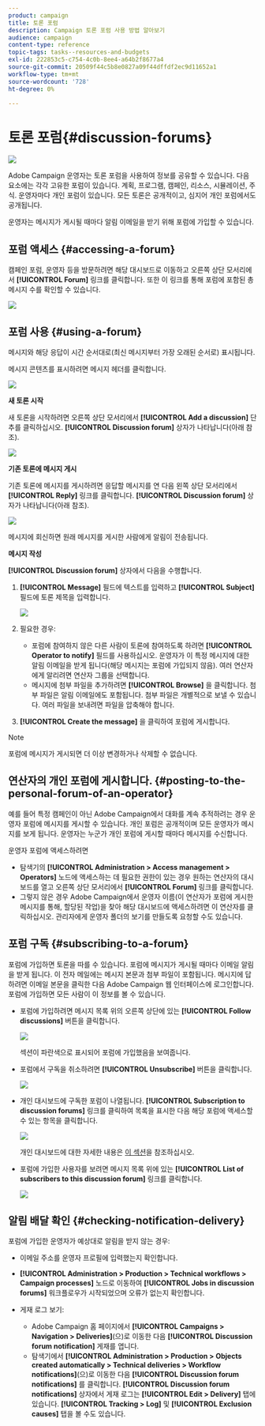 ```yaml
---
product: campaign
title: 토론 포럼
description: Campaign 토론 포럼 사용 방법 알아보기
audience: campaign
content-type: reference
topic-tags: tasks--resources-and-budgets
exl-id: 222853c5-c754-4c0b-8ee4-a64b2f8677a4
source-git-commit: 20509f44c5b8e0827a09f44dffdf2ec9d11652a1
workflow-type: tm+mt
source-wordcount: '728'
ht-degree: 0%

---
```


# 토론 포럼{#discussion-forums}

![](../../assets/v7-only.svg)

Adobe Campaign 운영자는 토론 포럼을 사용하여 정보를 공유할 수 있습니다. 다음 요소에는 각각 고유한 포럼이 있습니다. 계획, 프로그램, 캠페인, 리소스, 시뮬레이션, 주식. 운영자마다 개인 포럼이 있습니다. 모든 토론은 공개적이고, 심지어 개인 포럼에서도 공개됩니다.

운영자는 메시지가 게시될 때마다 알림 이메일을 받기 위해 포럼에 가입할 수 있습니다.

## 포럼 액세스 {#accessing-a-forum}

캠페인 포럼, 운영자 등을 방문하려면 해당 대시보드로 이동하고 오른쪽 상단 모서리에서 **[!UICONTROL Forum]** 링크를 클릭합니다. 또한 이 링크를 통해 포럼에 포함된 총 메시지 수를 확인할 수 있습니다.

![](assets/mrm_forum_access_link.png)

## 포럼 사용 {#using-a-forum}

메시지와 해당 응답이 시간 순서대로(최신 메시지부터 가장 오래된 순서로) 표시됩니다.

메시지 콘텐츠를 표시하려면 메시지 헤더를 클릭합니다.

![](assets/mrm_forum_expand_msg.png)

**새 토론 시작**

새 토론을 시작하려면 오른쪽 상단 모서리에서 **[!UICONTROL Add a discussion]** 단추를 클릭하십시오. **[!UICONTROL Discussion forum]** 상자가 나타납니다(아래 참조).

![](assets/mrm_forum_new_thread.png)

**기존 토론에 메시지 게시**

기존 토론에 메시지를 게시하려면 응답할 메시지를 연 다음 왼쪽 상단 모서리에서 **[!UICONTROL Reply]** 링크를 클릭합니다. **[!UICONTROL Discussion forum]** 상자가 나타납니다(아래 참조).

![](assets/mrm_forum_answer_msg.png)

메시지에 회신하면 원래 메시지를 게시한 사람에게 알림이 전송됩니다.

**메시지 작성**

**[!UICONTROL Discussion forum]** 상자에서 다음을 수행합니다.

1. **[!UICONTROL Message]** 필드에 텍스트를 입력하고 **[!UICONTROL Subject]** 필드에 토론 제목을 입력합니다.

   ![](assets/mrm_forum_edit_msg.png)

1. 필요한 경우:

   * 포럼에 참여하지 않은 다른 사람이 토론에 참여하도록 하려면 **[!UICONTROL Operator to notify]** 필드를 사용하십시오. 운영자가 이 특정 메시지에 대한 알림 이메일을 받게 됩니다(해당 메시지는 포럼에 가입되지 않음). 여러 연산자에게 알리려면 연산자 그룹을 선택합니다.
   * 메시지에 첨부 파일을 추가하려면 **[!UICONTROL Browse]** 을 클릭합니다. 첨부 파일은 알림 이메일에도 포함됩니다. 첨부 파일은 개별적으로 보낼 수 있습니다. 여러 파일을 보내려면 파일을 압축해야 합니다.

1. **[!UICONTROL Create the message]** 을 클릭하여 포럼에 게시합니다.

>[!NOTE]
>
>포럼에 메시지가 게시되면 더 이상 변경하거나 삭제할 수 없습니다.

## 연산자의 개인 포럼에 게시합니다. {#posting-to-the-personal-forum-of-an-operator}

예를 들어 특정 캠페인이 아닌 Adobe Campaign에서 대화를 계속 추적하려는 경우 운영자 포럼에 메시지를 게시할 수 있습니다. 개인 포럼은 공개적이며 모든 운영자가 메시지를 보게 됩니다. 운영자는 누군가 개인 포럼에 게시할 때마다 메시지를 수신합니다.

운영자 포럼에 액세스하려면

* 탐색기의 **[!UICONTROL Administration > Access management > Operators]** 노드에 액세스하는 데 필요한 권한이 있는 경우 원하는 연산자의 대시보드를 열고 오른쪽 상단 모서리에서 **[!UICONTROL Forum]** 링크를 클릭합니다.
* 그렇지 않은 경우 Adobe Campaign에서 운영자 이름(이 연산자가 포럼에 게시한 메시지를 통해, 할당된 작업)을 찾아 해당 대시보드에 액세스하려면 이 연산자를 클릭하십시오. 관리자에게 운영자 폴더의 보기를 만들도록 요청할 수도 있습니다.

## 포럼 구독 {#subscribing-to-a-forum}

포럼에 가입하면 토론을 따를 수 있습니다. 포럼에 메시지가 게시될 때마다 이메일 알림을 받게 됩니다. 이 전자 메일에는 메시지 본문과 첨부 파일이 포함됩니다. 메시지에 답하려면 이메일 본문을 클릭한 다음 Adobe Campaign 웹 인터페이스에 로그인합니다. 포럼에 가입하면 모든 사람이 이 정보를 볼 수 있습니다.

* 포럼에 가입하려면 메시지 목록 위의 오른쪽 상단에 있는 **[!UICONTROL Follow discussions]** 버튼을 클릭합니다.

   ![](assets/mrm_forum_subscribe.png)

   섹션이 파란색으로 표시되어 포럼에 가입했음을 보여줍니다.

* 포럼에서 구독을 취소하려면 **[!UICONTROL Unsubscribe]** 버튼을 클릭합니다.

   ![](assets/mrm_forum_unsubscribe.png)

* 개인 대시보드에 구독한 포럼이 나열됩니다. **[!UICONTROL Subscription to discussion forums]** 링크를 클릭하여 목록을 표시한 다음 해당 포럼에 액세스할 수 있는 항목을 클릭합니다.

   ![](assets/platform_dashboard_operator_subscr_forums.png)

   개인 대시보드에 대한 자세한 내용은 [이 섹션](../../platform/using/access-management-operators.md)을 참조하십시오.

* 포럼에 가입한 사용자를 보려면 메시지 목록 위에 있는 **[!UICONTROL List of subscribers to this discussion forum]** 링크를 클릭합니다.

   ![](assets/mrm_forum_subscribers.png)

## 알림 배달 확인 {#checking-notification-delivery}

포럼에 가입한 운영자가 예상대로 알림을 받지 않는 경우:

* 이메일 주소를 운영자 프로필에 입력했는지 확인합니다.
* **[!UICONTROL Administration > Production > Technical workflows > Campaign processes]** 노드로 이동하여 **[!UICONTROL Jobs in discussion forums]** 워크플로우가 시작되었으며 오류가 없는지 확인합니다.
* 게재 로그 보기:

   * Adobe Campaign 홈 페이지에서 **[!UICONTROL Campaigns > Navigation > Deliveries]**(으)로 이동한 다음 **[!UICONTROL Discussion forum notification]** 게재를 엽니다.
   * 탐색기에서 **[!UICONTROL Administration > Production > Objects created automatically > Technical deliveries > Workflow notifications]**(으)로 이동한 다음 **[!UICONTROL Discussion forum notifications]** 를 클릭합니다.
   **[!UICONTROL Discussion forum notifications]** 상자에서 게재 로그는 **[!UICONTROL Edit > Delivery]** 탭에 있습니다. **[!UICONTROL Tracking > Log]** 및 **[!UICONTROL Exclusion causes]** 탭을 볼 수도 있습니다.
